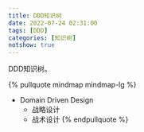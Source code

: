 ```yaml
---
title: DDD知识树   
date: 2022-07-24 02:31:00  
tags: [DDD]   
categories: [知识树]  
notshow: true  
---
```


DDD知识树。
<!-- more -->

{% pullquote mindmap mindmap-lg %}
- Domain Driven Design
    - 战略设计
    - 战术设计
{% endpullquote %}